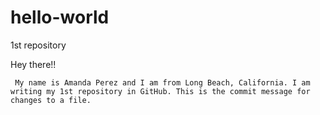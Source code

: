 # hello-world
1st repository


Hey there!!

     My name is Amanda Perez and I am from Long Beach, California. I am writing my 1st repository in GitHub. This is the commit message for changes to a file. 
